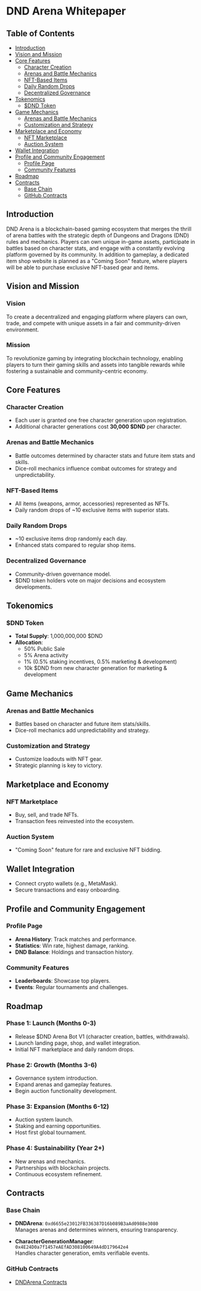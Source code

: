 # DND Arena Whitepaper

## Table of Contents

- [Introduction](#introduction)
- [Vision and Mission](#vision-and-mission)
- [Core Features](#core-features)
  - [Character Creation](#character-creation)
  - [Arenas and Battle Mechanics](#arenas-and-battle-mechanics)
  - [NFT-Based Items](#nft-based-items)
  - [Daily Random Drops](#daily-random-drops)
  - [Decentralized Governance](#decentralized-governance)
- [Tokenomics](#tokenomics)
  - [$DND Token](#dnd-token)
- [Game Mechanics](#game-mechanics)
  - [Arenas and Battle Mechanics](#arenas-and-battle-mechanics-1)
  - [Customization and Strategy](#customization-and-strategy)
- [Marketplace and Economy](#marketplace-and-economy)
  - [NFT Marketplace](#nft-marketplace)
  - [Auction System](#auction-system)
- [Wallet Integration](#wallet-integration)
- [Profile and Community Engagement](#profile-and-community-engagement)
  - [Profile Page](#profile-page)
  - [Community Features](#community-features)
- [Roadmap](#roadmap)
- [Contracts](#contracts)
  - [Base Chain](#base-chain)
  - [GitHub Contracts](#github-contracts)

## Introduction
DND Arena is a blockchain-based gaming ecosystem that merges the thrill of arena battles with the strategic depth of Dungeons and Dragons (DND) rules and mechanics. Players can own unique in-game assets, participate in battles based on character stats, and engage with a constantly evolving platform governed by its community. In addition to gameplay, a dedicated item shop website is planned as a "Coming Soon" feature, where players will be able to purchase exclusive NFT-based gear and items.

## Vision and Mission
### Vision
To create a decentralized and engaging platform where players can own, trade, and compete with unique assets in a fair and community-driven environment.

### Mission
To revolutionize gaming by integrating blockchain technology, enabling players to turn their gaming skills and assets into tangible rewards while fostering a sustainable and community-centric economy.

## Core Features
### Character Creation
- Each user is granted one free character generation upon registration.
- Additional character generations cost **30,000 $DND** per character.

### Arenas and Battle Mechanics
- Battle outcomes determined by character stats and future item stats and skills.
- Dice-roll mechanics influence combat outcomes for strategy and unpredictability.

### NFT-Based Items
- All items (weapons, armor, accessories) represented as NFTs.
- Daily random drops of ~10 exclusive items with superior stats.

### Daily Random Drops
- ~10 exclusive items drop randomly each day.
- Enhanced stats compared to regular shop items.

### Decentralized Governance
- Community-driven governance model.
- $DND token holders vote on major decisions and ecosystem developments.

## Tokenomics
### $DND Token
- **Total Supply**: 1,000,000,000 $DND
- **Allocation**:
  - 50% Public Sale
  - 5% Arena activity
  - 1% (0.5% staking incentives, 0.5% marketing & development)
  - 10k $DND from new character generation for marketing & development

## Game Mechanics
### Arenas and Battle Mechanics
- Battles based on character and future item stats/skills.
- Dice-roll mechanics add unpredictability and strategy.

### Customization and Strategy
- Customize loadouts with NFT gear.
- Strategic planning is key to victory.

## Marketplace and Economy
### NFT Marketplace
- Buy, sell, and trade NFTs.
- Transaction fees reinvested into the ecosystem.

### Auction System
- "Coming Soon" feature for rare and exclusive NFT bidding.

## Wallet Integration
- Connect crypto wallets (e.g., MetaMask).
- Secure transactions and easy onboarding.

## Profile and Community Engagement
### Profile Page
- **Arena History**: Track matches and performance.
- **Statistics**: Win rate, highest damage, ranking.
- **DND Balance**: Holdings and transaction history.

### Community Features
- **Leaderboards**: Showcase top players.
- **Events**: Regular tournaments and challenges.

## Roadmap
### Phase 1: Launch (Months 0-3)
- Release $DND Arena Bot V1 (character creation, battles, withdrawals).
- Launch landing page, shop, and wallet integration.
- Initial NFT marketplace and daily random drops.

### Phase 2: Growth (Months 3-6)
- Governance system introduction.
- Expand arenas and gameplay features.
- Begin auction functionality development.

### Phase 3: Expansion (Months 6-12)
- Auction system launch.
- Staking and earning opportunities.
- Host first global tournament.

### Phase 4: Sustainability (Year 2+)
- New arenas and mechanics.
- Partnerships with blockchain projects.
- Continuous ecosystem refinement.

## Contracts
### Base Chain
- **DNDArena**: `0xd6655e23012FB336387D16b089B3aAd0988e3080`  
  Manages arenas and determines winners, ensuring transparency.

- **CharacterGenerationManager**: `0x4E24D0a7f1457eAEfAD308100649A4dD179642e4`  
  Handles character generation, emits verifiable events.

### GitHub Contracts
- [DNDArena Contracts](https://github.com/dnd-arena/contracts)
